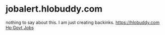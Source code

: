 # jobalert.hlobuddy.com
nothing to say about this. I am just creating backinks.
https://hlobuddy.com
<a href="https://jobalert.hlobuddy.com" rel="follow">Hp Govt Jobs </a>
